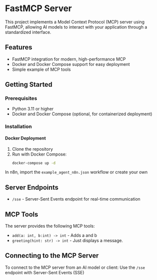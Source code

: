 # FastMCP Server

This project implements a Model Context Protocol (MCP) server using FastMCP, allowing AI models to interact with your application through a standardized interface.

## Features

- FastMCP integration for modern, high-performance MCP
- Docker and Docker Compose support for easy deployment
- Simple example of MCP tools

## Getting Started

### Prerequisites

- Python 3.11 or higher
- Docker and Docker Compose (optional, for containerized deployment)

### Installation
#### Docker Deployment

1. Clone the repository
2. Run with Docker Compose:
   ```bash
   docker-compose up -d
   ```

In n8n, import the `example_agent_n8n.json` workflow or create your own

## Server Endpoints

- `/sse` - Server-Sent Events endpoint for real-time communication

## MCP Tools

The server provides the following MCP tools:

- `add(a: int, b:int) -> int` - Adds a and b
- `greeting(hint: str) -> int` - Just displays a message.

## Connecting to the MCP Server

To connect to the MCP server from an AI model or client: Use the `/sse` endpoint with Server-Sent Events (SSE)
